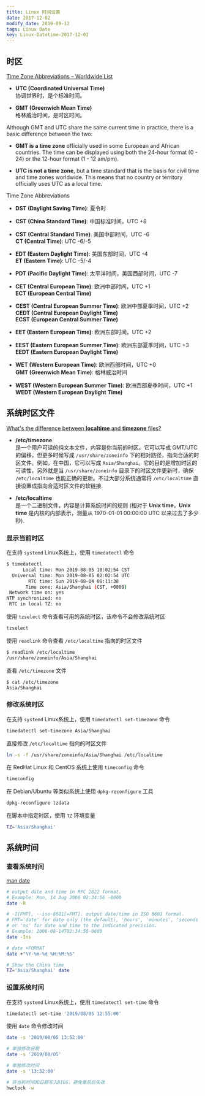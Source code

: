 ```yaml
---
title: Linux 时间设置
date: 2017-12-02
modify_date: 2019-09-12
tags: Linux Date
key: Linux-Datetime-2017-12-02
---
```


## 时区

[Time Zone Abbreviations – Worldwide List][1]

- **UTC (Coordinated Universal Time)**  
  协调世界时，是个标准时间。

- **GMT (Greenwich Mean Time)**  
  格林威治时间，是时区时间。

<!--more-->

Although GMT and UTC share the same current time in practice, there is a basic difference between the two:

- **GMT is a time zone** officially used in some European and African countries. The time can be displayed using both the 24-hour format (0 - 24) or the 12-hour format (1 - 12 am/pm).

- **UTC is not a time zone**, but a time standard that is the basis for civil time and time zones worldwide. This means that no country or territory officially uses UTC as a local time.

Time Zone Abbreviations

- **DST (Daylight Saving Time)**: 夏令时

- **CST (China Standard Time)**: 中国标准时间，UTC +8

- **CST (Central Standard Time)**: 美国中部时间，UTC -6  
  **CT (Central Time)**: UTC -6/-5

- **EDT (Eastern Daylight Time)**: 美国东部时间，UTC -4  
  **ET (Eastern Time)**: UTC -5/-4

- **PDT (Pacific Daylight Time)**: 太平洋时间，美国西部时间，UTC -7

- **CET (Central European Time)**: 欧洲中部时间，UTC +1  
  **ECT (European Central Time)**

- **CEST (Central European Summer Time)**: 欧洲中部夏季时间，UTC +2  
  **CEDT (Central European Daylight Time)**  
  **ECST (European Central Summer Time)**

- **EET (Eastern European Time)**: 欧洲东部时间，UTC +2

- **EEST (Eastern European Summer Time)**: 欧洲东部夏季时间，UTC +3  
  **EEDT (Eastern European Daylight Time)**

- **WET (Western European Time)**: 欧洲西部时间，UTC +0  
  **GMT (Greenwich Mean Time)**: 格林威治时间

- **WEST (Western European Summer Time)**: 欧洲西部夏季时间，UTC +1  
  **WEDT (Western European Daylight Time)**

## 系统时区文件

[What's the difference between **localtime** and **timezone** files?][2]

- **/etc/timezone**  
  是一个用户可读的纯文本文件，内容是你当前的时区。它可以写成 GMT/UTC 的偏移，但更多时候写成 `/usr/share/zoneinfo` 下的相对路径，指向合适的时区文件。例如，在中国，它可以写成 `Asia/Shanghai`。它的目的是增加时区的可读性，另外就是当 `/usr/share/zoneinfo` 目录下的时区文件更新时，确保 `/etc/localtime` 也能正确的更新。不过大部分系统通常将 `/etc/localtime` 直接设置成指向合适时区文件的软链接.

- **/etc/localtime**  
  是一个二进制文件，内容是计算系统时间的规则 (相对于 **Unix time**，**Unix time** 是内核的内部表示，测量从 1970-01-01 00:00:00 UTC 以来过去了多少秒).

### 显示当前时区

在支持 `systemd` Linux系统上，使用 `timedatectl` 命令

```bash
$ timedatectl
      Local time: Mon 2019-08-05 10:02:54 CST
  Universal time: Mon 2019-08-05 02:02:54 UTC
        RTC time: Sun 2019-08-04 08:11:38
       Time zone: Asia/Shanghai (CST, +0800)
 Network time on: yes
NTP synchronized: no
 RTC in local TZ: no
```

使用 `tzselect` 命令查看可用的系统时区，该命令不会修改系统时区

```bash
tzselect
```

使用 `readlink` 命令查看 `/etc/localtime` 指向的时区文件

```bash
$ readlink /etc/localtime
/usr/share/zoneinfo/Asia/Shanghai
```

查看 `/etc/timezone` 文件

```bash
$ cat /etc/timezone
Asia/Shanghai
```

### 修改系统时区

在支持 `systemd` Linux系统上，使用 `timedatectl set-timezone` 命令

```bash
timedatectl set-timezone Asia/Shanghai
```

直接修改 `/etc/localtime` 指向的时区文件

```bash
ln -s -f /usr/share/zoneinfo/Asia/Shanghai /etc/localtime
```

在 RedHat Linux 和 CentOS 系统上使用 `timeconfig` 命令

```bash
timeconfig
```

在 Debian/Ubuntu 等类似系统上使用 `dpkg-reconfigure` 工具

```bash
dpkg-reconfigure tzdata
```

在脚本中指定时区，使用 `TZ` 环境变量

```bash
TZ='Asia/Shanghai'
```

## 系统时间

### 查看系统时间

[man date](http://man7.org/linux/man-pages/man1/date.1.html)

```bash
# output date and time in RFC 2822 format.
# Example: Mon, 14 Aug 2006 02:34:56 -0600
date -R

# -I[FMT], --iso-8601[=FMT]. output date/time in ISO 8601 format.
# FMT='date' for date only (the default), 'hours', 'minutes', 'seconds',
# or 'ns' for date and time to the indicated precision.
# Example: 2006-08-14T02:34:56-0600
date -Ins

# date +FORMAT
date +"%Y-%m-%d %H:%M:%S"

# Show the China time
TZ='Asia/Shanghai' date
```

### 设置系统时间

在支持 `systemd` Linux系统上，使用 `timedatectl set-time` 命令

```bash
timedatectl set-time '2019/08/05 12:55:00'
```

使用 `date` 命令修改时间

```bash
date -s '2019/08/05 13:52:00'

# 单独修改日期
date -s '2019/08/05'

# 单独修改时间
date -s '13:52:00'

# 将当前时间和日期写入BIOS，避免重启后失效
hwclock -w
```

[1]: https://www.timeanddate.com/time/zones/
[2]: https://unix.stackexchange.com/questions/384971/whats-the-difference-between-localtime-and-timezone-files